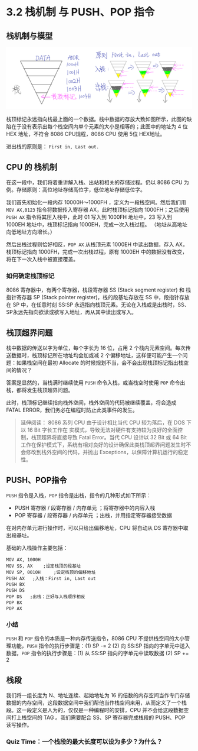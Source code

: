 # 3.2 栈机制 与 PUSH、POP 指令

## 栈机制与模型

![Stack in and out and its concept](../assets/asmcommands/stackinNout.jpg)

栈顶标记永远指向栈最上面的一个数据。栈中数据的存放大致如图所示，此图的缺陷在于没有表示出每个栈空间内单个元素的大小是相等的；此图中的地址为 4 位 HEX 地址，不符合 8086 CPU规程，8086 CPU 使用 5位 HEX地址。

进出栈的原则是： ``` First in, Last out. ```

## CPU 的 栈机制

在这一段中，我们将着重讲解入栈、出站和相关的存储过程。仍以 8086 CPU 为例。存储原则：高位地址存储高位字，低位地址存储低位字。

我们首先初始化一段内存 10000H～1000FH ，定义为一段栈空间。然后我们用 ```MOV AX,0123``` 指令将数据传入寄存器 AX，此时栈顶标记指向 1000FH；之后使用 ``` PUSH AX``` 指令将其压入栈中，此时 01 写入到 1000FH 地址中，23 写入到 1000EH 地址中，栈顶标记指向 1000EH，完成一次入栈过程。 （地址从高地址向低地址方向增长。）

然后出栈过程则恰好相反，```POP AX``` 从栈顶元素 1000EH 中读出数据，存入 AX，栈顶标记指向 1000FH，完成一次出栈过程，原有 1000EH 中的数据没有改变，将在下一次入栈中被直接覆盖。

### 如何确定栈顶标记

8086 寄存器中，有两个寄存器，栈段寄存器 SS (Stack segment register) 和 栈指针寄存器 SP (Stack pointer register)，栈的段基址存放在 SS 中，段指针存放在 SP 中，在任意时刻 SS:SP 永远指向栈顶元素。无论在入栈或是出栈时，SS、SP永远先指向欲读或欲写入地址，再从其中读出或写入。

## 栈顶超界问题

栈中数据的传送以字为单位，每个字长为 16 位，占用 2 个栈内元素空间。每次传送数据时，栈顶标记所在地址均会加或减 2 个偏移地址，这样便可能产生一个问题：如果栈空间在最初 Allocate 的时候规划不当，会不会出现栈顶标记指出栈空间的情况？

答案是显然的，当栈满时继续使用 ```PUSH``` 命令入栈，或当栈空时使用 ```POP``` 命令出栈，都将发生栈顶超界问题。

此时，栈顶标记继续指向栈外空间，栈外空间的代码被继续覆盖，将会造成 FATAL ERROR，我们务必在编程时防止此类事件的发生。

> 延伸阅读： 8086 系列 CPU 由于设计相比当代 CPU 较为落后，在 DOS 下以 16 Bit 字长工作在 实模式，导致无法对硬件有支持较为良好的全面控制，栈顶超界将直接导致 Fatal Error。当代 CPU 设计以 32 Bit 或 64 Bit 工作在保护模式下，系统有相对良好的设计确保此类栈顶超界问题发生时不会修改到栈外空间的代码，并抛出 Exceptions，以保障计算机运行的稳定性。

## PUSH、POP指令

```PUSH``` 指令是入栈，```POP``` 指令是出栈，指令的几种形式如下所示：

- PUSH 寄存器 / 段寄存器 / 内存单元 ；将寄存器中的内容入栈
- POP 寄存器 / 段寄存器 / 内存单元 ；出栈，并用指定寄存器接受数据

在对内存单元进行操作时，可以只给出偏移地址，CPU 将自动从 DS 寄存器中取出段基址。

基础的入栈操作主要包括：

``` assembly
MOV AX, 1000H
MOV SS, AX    ;设定栈顶的段基址
MOV SP, 0010H     ;设定栈顶的偏移地址
PUSH AX   ;入栈：First in, Last out
PUSH BX
PUSH DS
POP DS   ;出栈：正好与入栈顺序相反
POP BX
POP AX
```

### 小结

```PUSH``` 和 ```POP``` 指令的本质是一种内存传送指令，8086 CPU 不提供栈空间的大小管理功能，```PUSH``` 指令的执行步骤是：(1) SP -= 2 (2) 向 SS:SP 指向的字单元中送入数据，```POP``` 指令的执行步骤是：(1) 从 SS:SP 指向的字单元中读取数据 (2) SP += 2

## 栈段

我们将一组长度为 N、地址连续、起始地址为 16 的倍数的内存空间当作专门存储数据的内存空间，这段数据空间中我们帮他当作栈空间来用，从而定义了一个栈段。这一段定义是人为的，仅仅是一种编程时的安排，CPU 并不会给这段数据空间打上栈空间的 TAG 。我们需要配合 SS、SP 寄存器完成栈段的 PUSH、POP 读写操作。

### Quiz Time：一个栈段的最大长度可以设为多少？为什么？

